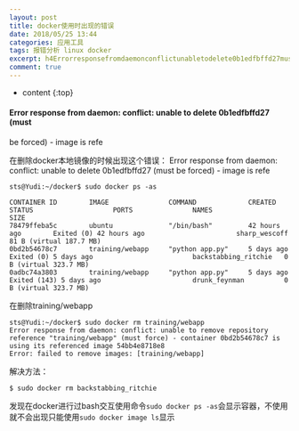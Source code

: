 ```yaml
---
layout: post
title: docker使用时出现的错误
date: 2018/05/25 13:44
categories: 应用工具
tags: 报错分析 linux docker
excerpt: h4Errorresponsefromdaemonconflictunabletodelete0b1edfbffd27mustbeforcedimageisrefeh4在删除docker本地镜像的时候出现这个错误Errorresponsefromdaemonconflictunabletodelete0b1edfbffd27mustbeforcedimageisrefepredatalanguag
comment: true
---
```


* content
{:top}

#### Error response from daemon: conflict: unable to delete 0b1edfbffd27 (must
be forced) - image is refe

在删除docker本地镜像的时候出现这个错误： Error response from daemon: conflict: unable to delete
0b1edfbffd27 (must be forced) - image is refe

    
    
    sts@Yudi:~/docker$ sudo docker ps -as
    
    CONTAINER ID        IMAGE               COMMAND             CREATED             STATUS                    PORTS               NAMES                  SIZE
    78479ffeba5c        ubuntu              "/bin/bash"         42 hours ago        Exited (0) 42 hours ago                       sharp_wescoff          81 B (virtual 187.7 MB)
    0bd2b54678c7        training/webapp     "python app.py"     5 days ago          Exited (0) 5 days ago                         backstabbing_ritchie   0 B (virtual 323.7 MB)
    0adbc74a3803        training/webapp     "python app.py"     5 days ago          Exited (143) 5 days ago                       drunk_feynman          0 B (virtual 323.7 MB)
    

在删除training/webapp

    
    
    sts@Yudi:~/docker$ sudo docker rm training/webapp
    Error response from daemon: conflict: unable to remove repository reference "training/webapp" (must force) - container 0bd2b54678c7 is using its referenced image 54bb4e8718e8
    Error: failed to remove images: [training/webapp]
    

解决方法：

    
    
    $ sudo docker rm backstabbing_ritchie
    

发现在docker进行过bash交互使用命令`sudo docker ps -as`会显示容器，不使用就不会出现只能使用`sudo docker image
ls`显示


    
